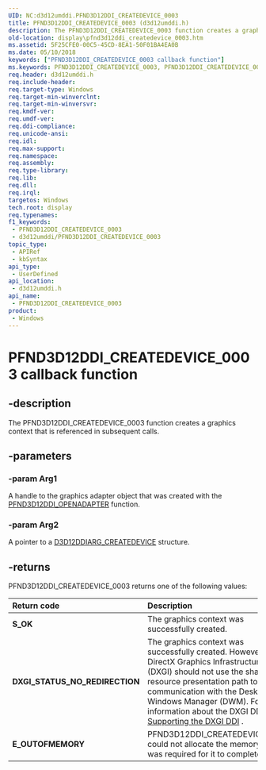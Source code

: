 ```yaml
---
UID: NC:d3d12umddi.PFND3D12DDI_CREATEDEVICE_0003
title: PFND3D12DDI_CREATEDEVICE_0003 (d3d12umddi.h)
description: The PFND3D12DDI_CREATEDEVICE_0003 function creates a graphics context that is referenced in subsequent calls.
old-location: display\pfnd3d12ddi_createdevice_0003.htm
ms.assetid: 5F25CFE0-00C5-45CD-8EA1-50F01BA4EA0B
ms.date: 05/10/2018
keywords: ["PFND3D12DDI_CREATEDEVICE_0003 callback function"]
ms.keywords: PFND3D12DDI_CREATEDEVICE_0003, PFND3D12DDI_CREATEDEVICE_0003 callback, PFND3D12DDI_CREATEDEVICE_0003 callback function [Display Devices], d3d12umddi/PFND3D12DDI_CREATEDEVICE_0003, display.pfnd3d12ddi_createdevice_0003
req.header: d3d12umddi.h
req.include-header: 
req.target-type: Windows
req.target-min-winverclnt: 
req.target-min-winversvr: 
req.kmdf-ver: 
req.umdf-ver: 
req.ddi-compliance: 
req.unicode-ansi: 
req.idl: 
req.max-support: 
req.namespace: 
req.assembly: 
req.type-library: 
req.lib: 
req.dll: 
req.irql: 
targetos: Windows
tech.root: display
req.typenames: 
f1_keywords:
 - PFND3D12DDI_CREATEDEVICE_0003
 - d3d12umddi/PFND3D12DDI_CREATEDEVICE_0003
topic_type:
 - APIRef
 - kbSyntax
api_type:
 - UserDefined
api_location:
 - d3d12umddi.h
api_name:
 - PFND3D12DDI_CREATEDEVICE_0003
product:
 - Windows
---
```


# PFND3D12DDI_CREATEDEVICE_0003 callback function


## -description

The PFND3D12DDI_CREATEDEVICE_0003 function creates a graphics context that is referenced in subsequent calls.

## -parameters

### -param Arg1

A handle to the graphics adapter object that was created with the <a href="/windows-hardware/drivers/ddi/d3d12umddi/nc-d3d12umddi-pfnd3d12ddi_openadapter">PFND3D12DDI_OPENADAPTER</a> function.

### -param Arg2

A pointer to a <a href="/windows-hardware/drivers/ddi/d3d12umddi/ns-d3d12umddi-d3d12ddiarg_createdevice_0003">D3D12DDIARG_CREATEDEVICE</a> structure.

## -returns

PFND3D12DDI_CREATEDEVICE_0003 returns one of the following values:

| **Return code** | **Description** | 
|:--|:--|
| **S_OK** | The graphics context was successfully created. | 
| **DXGI_STATUS_NO_REDIRECTION** | The graphics context was successfully created. However, the DirectX Graphics Infrastructure (DXGI) should not use the shared resource presentation path to effect communication with the Desktop Windows Manager (DWM). For more information about the DXGI DDI, see [Supporting the DXGI DDI](/windows-hardware/drivers/display/supporting-the-dxgi-ddi) . | 
| **E_OUTOFMEMORY** |             PFND3D12DDI_CREATEDEVICE_0003 could not allocate the memory that was required for it to complete. |